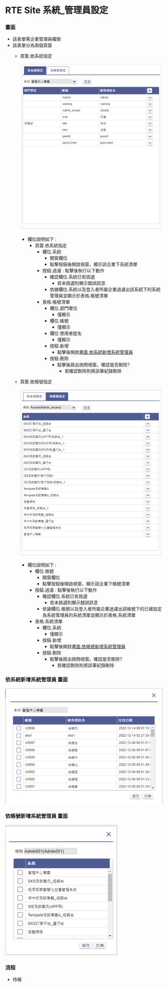# RTE Site 系統_管理員設定

### <div id="view">畫面</div>
* 該表單需企業管理員權限
* 該表單分為兩個頁簽
  * 頁簽.依系統指定

    ![畫面]

    * 欄位說明如下 :
      * 頁簽.依系統指定
        * 欄位.系統
          * 開窗欄位
          * 點擊按鈕後開啟視窗，顯示該企業下系統清單
        * 按鈕.過濾 : 點擊後執行以下動作
          * 確認欄位.系統已有挑選
            * 若未挑選則顯示錯誤訊息
          * 依據欄位.系統以及登入者所屬企業過濾出該系統下的系統管理員並顯示於表格.帳號清單
        * 表格.帳號清單
          * 欄位.部門單位
            * 僅顯示
          * 欄位.帳號
            * 僅顯示
          * 欄位.使用者姓名
            * 僅顯示
          * 按鈕.新增
            * 點擊後開啟[畫面.依系統新增系統管理員](README.md#addbysystem)
          * 按鈕.刪除
            * 點擊後跳出詢問視窗，確認是否刪除?
              * 若確認刪除則將該筆紀錄刪除
  * 頁簽.依帳號指定

    ![畫面1]
    
    * 欄位說明如下 :
      * 欄位.帳號
        * 開窗欄位
        * 點擊按鈕後開啟視窗，顯示該企業下帳號清單
      * 按鈕.過濾 : 點擊後執行以下動作
        * 確認欄位.系統已有挑選
          * 若未挑選則顯示錯誤訊息
        * 依據欄位.帳號以及登入者所屬企業過濾出該帳號下的已被設定為系統管理員的系統清單並顯示於表格.系統清單
      * 表格.系統清單
        * 欄位.系統
          * 僅顯示
        * 按鈕.新增
          * 點擊後開啟[畫面.依帳號新增系統管理員](README.md#addbyaccount)
        * 按鈕.刪除
          * 點擊後跳出詢問視窗，確認是否刪除?
            * 若確認刪除則將該筆紀錄刪除

### <div id="addbysystem">依系統新增系統管理員 <path>畫面</path></div>
![依系統新增系統管理員]


### <div id="addbyaccount">依帳號新增系統管理員 <path>畫面</path></div>
![依帳號新增系統管理員]

### <div id="flow">流程</div>
* 待補

[畫面]:attachment/view.png "畫面"
[畫面1]:attachment/view1.png "畫面1"
[依系統新增系統管理員]:attachment/addbysystem.png "依系統新增系統管理員"
[依帳號新增系統管理員]:attachment/addbyaccount.png "依帳號新增系統管理員"